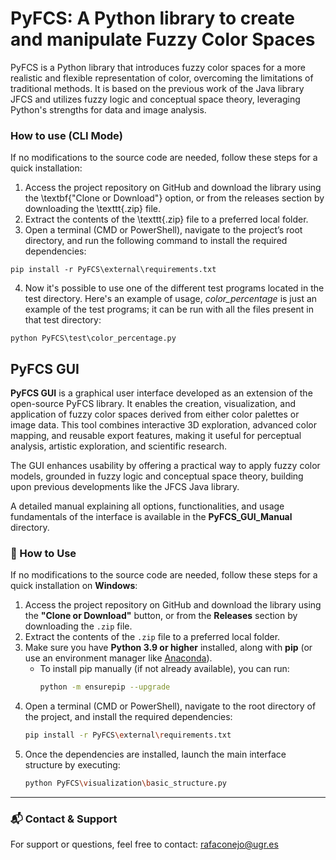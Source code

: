 # PyFCS: A Python library to create and manipulate Fuzzy Color Spaces
PyFCS is a Python library that introduces fuzzy color spaces for a more realistic and flexible representation of color, overcoming the limitations of traditional methods. It is based on the previous work of the Java library JFCS and utilizes fuzzy logic and conceptual space theory, leveraging Python's strengths for data and image analysis.

### How to use (CLI Mode)
If no modifications to the source code are needed, follow these steps for a quick installation:

1. Access the project repository on GitHub and download the library using the \textbf{"Clone or Download"} option, or from the releases section by downloading the \texttt{.zip} file.
2. Extract the contents of the \texttt{.zip} file to a preferred local folder.
3. Open a terminal (CMD or PowerShell), navigate to the project’s root directory, and run the following command to install the required dependencies:
```
pip install -r PyFCS\external\requirements.txt
```
4. Now it's possible to use one of the different test programs located in the test directory. Here's an example of usage, _color_percentage_ is just an example of the test programs; it can be run with all the files present in that test directory:
```
python PyFCS\test\color_percentage.py
```


## PyFCS GUI
**PyFCS GUI** is a graphical user interface developed as an extension of the open-source PyFCS library. It enables the creation, visualization, and application of fuzzy color spaces derived from either color palettes or image data. This tool combines interactive 3D exploration, advanced color mapping, and reusable export features, making it useful for perceptual analysis, artistic exploration, and scientific research.

The GUI enhances usability by offering a practical way to apply fuzzy color models, grounded in fuzzy logic and conceptual space theory, building upon previous developments like the JFCS Java library.

A detailed manual explaining all options, functionalities, and usage fundamentals of the interface is available in the **PyFCS_GUI_Manual** directory.

### 🔧 How to Use
If no modifications to the source code are needed, follow these steps for a quick installation on **Windows**:

1. Access the project repository on GitHub and download the library using the **"Clone or Download"** button, or from the **Releases** section by downloading the `.zip` file.
2. Extract the contents of the `.zip` file to a preferred local folder.
3. Make sure you have **Python 3.9 or higher** installed, along with **pip** (or use an environment manager like [Anaconda](https://www.anaconda.com/)).
   - To install pip manually (if not already available), you can run:
     ```bash
     python -m ensurepip --upgrade
     ```
4. Open a terminal (CMD or PowerShell), navigate to the root directory of the project, and install the required dependencies:
   ```bash
   pip install -r PyFCS\external\requirements.txt
   ```
5. Once the dependencies are installed, launch the main interface structure by executing:
    ```bash
    python PyFCS\visualization\basic_structure.py
    ```

---

### 📬 Contact & Support
For support or questions, feel free to contact: rafaconejo@ugr.es
